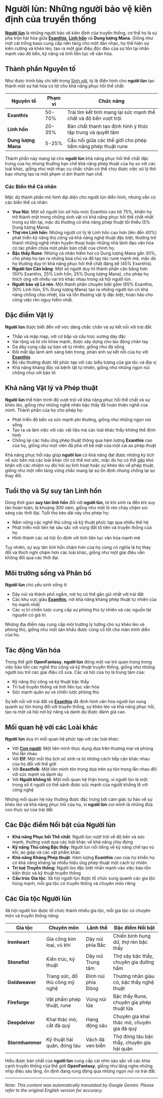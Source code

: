 # **Người lùn**: Những người bảo vệ kiên định của truyền thống

[**Người lùn**](/codex/Creatures/Dwarves.md) là những người bảo vệ kiên định của truyền thống, cơ thể họ là sự pha trộn hài hòa giữa [**Exanthis**](/codex/Basic/Exanthis.md), [**Linh hồn**](/codex/Basic/Soul.md) và **Dung lượng Mana**. Giống như một cái trống bass cung cấp nền tảng cho một dàn nhạc, họ thể hiện sự kiên cường và khéo léo, tạo ra một giai điệu độc đáo của sự tồn tại nhấn mạnh vào độ bền, kỹ năng và tính liên tục về văn hóa.

## Thành phần Nguyên tố

Như được trình bày chi tiết trong [Sinh vật](/codex/Creatures/Creatures.md), tỷ lệ điển hình cho **người lùn** tạo thành một sự hài hòa có lợi cho khả năng phục hồi thể chất:

| Nguyên tố | Phạm vi | Chức năng |
|---------|------------|----------|
| **Exanthis** | 50-70% | Trái tim kết tinh mang lại sức mạnh thể chất và độ bền vượt trội |
| **Linh hồn** | 20-35% | Bản chất thanh tao định hình ý thức tập trung và quyết tâm |
| **Dung lượng Mana** | 5-25% | Cầu nối giữa các thế giới cho phép tiềm năng phép thuật rune |

Thành phần này mang lại cho **người lùn** khả năng phục hồi thể chất đặc trưng của họ nhưng thường hạn chế khả năng phép thuật của họ so với các loài khác, giống như một nhạc cụ chắc chắn có thể chịu được việc xử lý thô bạo nhưng tạo ra một phạm vi âm thanh hạn chế.

### Các Biến thể Cá nhân

Mặc dù thành phần mô hình đại diện cho người lùn điển hình, nhưng vẫn có các biến thể cá nhân:

- **Vua Núi**: Một số người lùn sở hữu mức Exanthis cao tới 75%, khiến họ trở thành một trong những sinh vật có khả năng phục hồi thể chất nhất trong sự tồn tại, mặc dù thường có khả năng phép thuật tối thiểu (5% Dung lượng Mana).
- **Thợ rèn Linh hồn**: Những người có tỷ lệ Linh hồn cao hơn (lên đến 40%) phát triển kỹ năng thủ công và khả năng nghệ thuật đặc biệt, thường trở thành những nghệ nhân huyền thoại hoặc những nhà lãnh đạo văn hóa có tác phẩm chứa một phần bản chất của chính họ.
- **Bậc thầy Rune**: Những cá nhân hiếm hoi có Dung lượng Mana gần 30%, cho phép họ tạo ra những bùa chú và đồ tạo tác rune mạnh mẽ, mặc dù họ thường duy trì khả năng phục hồi thể chất đáng kể (45% Exanthis).
- **Người lùn Cân bằng**: Một số người duy trì thành phần cân bằng hơn (50% Exanthis, 25% Linh hồn, 25% Dung lượng Mana), cho phép họ thích ứng với nhiều vai trò khác nhau trong xã hội người lùn.
- **Người bảo vệ Lò rèn**: Một thành phần chuyên biệt gồm (65% Exanthis, 30% Linh hồn, 5% Dung lượng Mana) tạo ra những người lùn có khả năng chống chịu nhiệt, lửa và tổn thương vật lý đặc biệt, hoàn hảo cho công việc rèn nguy hiểm nhất.

## Đặc điểm Vật lý

**Người lùn** được biết đến với vóc dáng chắc chắn và sự kết nối với trái đất:
- Thấp và mập mạp, với cơ bắp và cấu trúc xương dày đặc
- Vai rộng và tứ chi khỏe mạnh, được xây dựng cho lao động chân tay
- Da dày cung cấp sự bảo vệ tự nhiên, giống như đá sống
- Đôi mắt lấp lánh ánh sáng bên trong, phản ánh sự kết nối của họ với [**Exanthis**](/codex/Basic/Exanthis.md)
- Bộ râu thường được tết phức tạp với các biểu tượng của gia tộc và địa vị
- Khả năng kháng độc và bệnh tật tự nhiên, giống như những ngọn núi chống chọi với bão tố

## Khả năng Vật lý và Phép thuật

**Người lùn** thể hiện trình độ vượt trội về khả năng phục hồi thể chất và sự khéo léo, giống như những nghệ nhân bậc thầy đã hoàn thiện nghề của mình. Thành phần của họ cho phép họ:
- Phát triển độ bền và sức mạnh phi thường, giống như những ngọn núi sống
- Tạo ra và làm việc với các vật liệu mà các loài khác thấy không thể định hình
- Chống lại các hiệu ứng phép thuật thông qua hàm lượng **Exanthis** cao của họ, giống như một viên đá phá vỡ bề mặt của một cái ao phép thuật

Khả năng phục hồi này giúp **người lùn** có khả năng đạt được những kỳ tích về sức bền mà các loài khác chỉ có thể mơ ước, mặc dù họ có thể gặp khó khăn với các nhiệm vụ đòi hỏi sự linh hoạt hoặc sự khéo léo về phép thuật, giống như một nền tảng vững chắc mang lại sự ổn định nhưng chống lại sự thay đổi.

## Tuổi thọ và Sự suy tàn Linh hồn

Dòng thời gian **suy tàn linh hồn** đối với **người lùn**, từ khi sinh ra đến khi suy tàn hoàn toàn, là khoảng 300 năm, giống như một lò rèn cháy chậm soi sáng các thời đại. Tuổi thọ kéo dài này cho phép họ:
- Nắm vững các nghề thủ công và kỹ thuật phức tạp qua nhiều thế hệ
- Phát triển mối liên hệ sâu sắc với vùng đất tổ tiên và truyền thống của họ
- Hình thành các xã hội ổn định với tính liên tục văn hóa mạnh mẽ

Tuy nhiên, sự suy tàn linh hồn chậm hơn của họ cũng có nghĩa là họ thay đổi và thích nghi chậm hơn các loài khác, giống như một giai điệu vẫn không đổi qua các thời đại.

## Môi trường sống và Phân bố

**Người lùn** chủ yếu sinh sống ở:
- Dãy núi và thành phố ngầm, nơi họ có thể gần gũi nhất với trái đất
- Các khu vực giàu [**Exanthis**](/codex/Basic/Exanthis.md), nơi khả năng kháng phép thuật tự nhiên của họ mạnh nhất
- Các vị trí chiến lược cung cấp sự phòng thủ tự nhiên và các nguồn tài nguyên có giá trị

Những địa điểm này cung cấp môi trường lý tưởng cho sự khéo léo và phòng thủ, giống như một sân khấu được củng cố tốt cho màn trình diễn của họ.

## Tác động Văn hóa

Trong thế giới **OpenFantasy**, **người lùn** đóng một vai trò quan trọng trong việc bảo tồn các nghề thủ công và kỹ thuật truyền thống, giống như những người lưu trữ các giai điệu cổ xưa. Các xã hội của họ là trung tâm của:
- Kỹ năng thủ công và kỹ thuật bậc thầy
- Trí tuệ truyền thống và tính liên tục văn hóa
- Sức mạnh quân sự và chiến lược phòng thủ

Sự kết nối với trái đất và [**Exanthis**](/codex/Basic/Exanthis.md) đã định hình văn hóa người lùn xung quanh sự tôn trọng đối với truyền thống, sự khéo léo và khả năng phục hồi, tạo ra một xã hội nơi kỹ năng và danh dự được đánh giá cao.

## Mối quan hệ với các Loài khác

**Người lùn** duy trì mối quan hệ phức tạp với các loài khác:
- Với [**Con người**](/codex/Creatures/Human.md): Một liên minh thực dụng dựa trên thương mại và phòng thủ lẫn nhau
- Với **Elf**: Một mối thù lịch sử sinh ra từ những cách tiếp cận khác nhau của họ đối với thế giới
- Với **Beastfolk**: Một liên minh tôn trọng dựa trên sự tôn trọng lẫn nhau đối với sức mạnh và danh dự
- Với **Người khổng lồ**: Một mối quan hệ thận trọng, vì người lùn là một trong số ít người có thể sánh được sức mạnh của người khổng lồ với công nghệ

Những mối quan hệ này thường được đặc trưng bởi cảm giác tự hào về sự khéo léo và khả năng phục hồi của họ, vì **người lùn** coi mình là những đứa con thực sự của trái đất.

## Các Đặc điểm Nổi bật của Người lùn

- **Khả năng Phục hồi Thể chất**: Người lùn vượt trội về độ bền và sức mạnh, thường vượt qua các loài khác về khả năng chịu đựng
- **Kỹ năng Thủ công Bậc thầy**: Người lùn nổi tiếng về kỹ năng chế tạo vũ khí, áo giáp và các vật phẩm khác
- **Khả năng Kháng Phép thuật**: Hàm lượng **Exanthis** cao của họ khiến họ có khả năng kháng lại nhiều hiệu ứng phép thuật một cách tự nhiên
- **Trí tuệ Truyền thống**: Người lùn đặc biệt nhấn mạnh vào việc bảo tồn kiến thức và kỹ thuật truyền thống
- **Cấu trúc Gia tộc**: Xã hội người lùn được tổ chức xung quanh các gia tộc hùng mạnh, mỗi gia tộc có truyền thống và chuyên môn riêng

## Các Gia tộc Người lùn

Xã hội người lùn được tổ chức thành nhiều gia tộc, mỗi gia tộc có chuyên môn và truyền thống riêng:

| Gia tộc | Chuyên môn | Lãnh thổ | Đặc điểm Nổi bật |
|---------|---------------|---------|-------------------|
| **Ironheart** | Gia công kim loại, vũ khí | Dãy núi phía Bắc | Chiến binh hung dữ, thợ rèn bậc thầy |
| **Stonefist** | Kiến trúc, kỹ thuật | Dãy núi Trung tâm | Thợ xây bậc thầy, chuyên gia đường hầm |
| **Goldweaver** | Trang sức, đồ thủ công mỹ nghệ | Đỉnh núi phía Đông | Thương nhân giàu có, bậc thầy nghệ thuật |
| **Fireforge** | Vật phẩm phép thuật, rune | Vùng núi lửa | Bậc thầy Rune, chuyên gia phép thuật lửa |
| **Deepdelver** | Khai thác mỏ, cắt đá quý | Hang động sâu | Chuyên gia khai thác mỏ, chuyên gia đá quý |
| **Stormhammer** | Kỹ thuật hải quân, đóng tàu | Vách đá ven biển | Thợ đóng tàu bậc thầy, chuyên gia hải quân |

Hiểu được bản chất của **người lùn** cung cấp cái nhìn sâu sắc về các khía cạnh truyền thống của thế giới **OpenFantasy**, giống như lắng nghe những nhịp điệu sâu lắng, ổn định đang rung động qua những ngọn núi và trái đất.


---
_Note: This content was automatically translated by Google Gemini. Please refer to the original English version for accuracy._